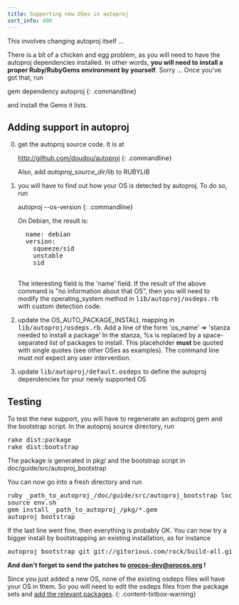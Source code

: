 ```yaml
---
title: Supporting new OSes in autoproj
sort_info: 400
---
```


This involves changing autoproj itself ...

There is a bit of a chicken and egg problem, as you will need to have the
autoproj dependencies installed. In other words, **you will need to install a
proper Ruby/RubyGems environment by yourself**. Sorry ... Once you've got that,
run

gem dependency autoproj
{: .commandline}

and install the Gems it lists.

Adding support in autoproj
--------------------------

 0. get the autoproj source code. It is at

    http://github.com/doudou/autoproj
    {: .commandline}

    Also, add _autoproj_source_dir_/lib to RUBYLIB

 1. you will have to find out how your OS is detected by autoproj. To do so, run
    
      autoproj --os-version
      {: .commandline}

      On Debian, the result is:

      <pre class="commandline">
      name: debian
      version:
        squeeze/sid
        unstable
        sid
      </pre>

    The interesting field is the 'name' field. If the result of the above
    command is "no information about that OS", then you will need to modify the
    operating_system method in <tt>lib/autoproj/osdeps.rb</tt> with custom
    detection code.

 2. update the OS_AUTO_PACKAGE_INSTALL mapping in <tt>lib/autoproj/osdeps.rb</tt>.
    Add a line of the form 'os_name' => 'stanza needed to install a package'
    In the stanza, %s is replaced by a space-separated list of packages to
    install. This placeholder **must** be quoted with single quotes (see other
    OSes as examples). The command line must *not* expect any user intervention.

 3. update <tt>lib/autoproj/default.osdeps</tt> to define the autoproj
    dependencies for your newly supported OS

Testing
-------

To test the new support, you will have to regenerate an autoproj gem and the
bootstrap script. In the autoproj source directory, run

<pre class="commandline">
rake dist:package
rake dist:bootstrap
</pre>

The package is generated in pkg/ and the bootstrap script in
doc/guide/src/autoproj_bootstrap

You can now go into a fresh directory and run

<pre markdown="1" class="commandline">
ruby _path_to_autoproj_/doc/guide/src/autoproj_bootstrap localdev
source env.sh
gem install _path_to_autoproj_/pkg/*.gem
autoproj bootstrap
</pre>

If the last line went fine, then everything is probably OK. You can now try a
bigger install by bootstrapping an existing installation, as for instance

<pre markdown="1" class="commandline">
autoproj bootstrap git git://gitorious.com/rock/build-all.git
</pre>

**And don't forget to send the patches to orocos-dev@orocos.org !**

Since you just added a new OS, none of the existing osdeps files will
have your OS in them. So you will need to edit the osdeps files from the package
sets and [add the relevant packages](osdeps.html).
{: .content-txtbox-warning}

